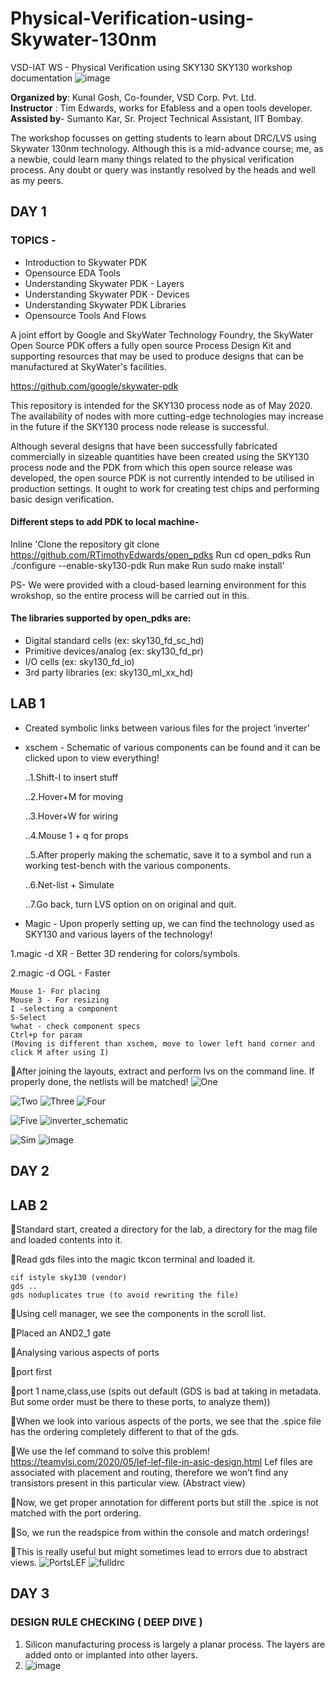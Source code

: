 # Physical-Verification-using-Skywater-130nm
VSD-IAT WS - Physical Verification using SKY130
SKY130 workshop documentation
![image](https://user-images.githubusercontent.com/72557903/195252666-574a2ea4-bf38-45ad-93bf-58552108ef1d.png)

**Organized by**: Kunal Gosh, Co-founder, VSD Corp. Pvt. Ltd. <br />
**Instructor** : Tim Edwards, works for Efabless and a open tools developer. <br />
**Assisted by**- Sumanto Kar, Sr. Project Technical Assistant, IIT Bombay. <br />


The workshop focusses on getting students to learn about DRC/LVS using Skywater 130nm technology.
Although this is a mid-advance course; me, as a newbie,  could learn many things related to the physical verification process.
Any doubt or query was instantly resolved by the heads and well as my peers.

## DAY 1
 ### TOPICS -
 
* Introduction to Skywater PDK
* Opensource EDA Tools
* Understanding Skywater PDK - Layers
* Understanding Skywater PDK - Devices
* Understanding Skywater PDK Libraries
* Opensource Tools And Flows

A joint effort by Google and SkyWater Technology Foundry, the SkyWater Open Source PDK offers a fully open source Process Design Kit and supporting resources that may be used to produce designs that can be manufactured at SkyWater's facilities.

https://github.com/google/skywater-pdk

This repository is intended for the SKY130 process node as of May 2020. The availability of nodes with more cutting-edge technologies may increase in the future if the SKY130 process node release is successful. 

Although several designs that have been successfully fabricated commercially in sizeable quantities have been created using the SKY130 process node and the PDK from which this open source release was developed, the open source PDK is not currently intended to be utilised in production settings. It ought to work for creating test chips and performing basic design verification.

#### Different steps to add PDK to local machine- 

Inline 'Clone the repository git clone https://github.com/RTimothyEdwards/open_pdks
Run cd open_pdks
Run ./configure --enable-sky130-pdk
Run make
Run sudo make install'

PS- We were provided with a cloud-based learning environment for this wrokshop, so the entire process will be carried out in this.

#### The libraries supported by open_pdks are:

* Digital standard cells (ex: sky130_fd_sc_hd) 
* Primitive devices/analog (ex: sky130_fd_pr)
* I/O cells (ex: sky130_fd_io)
* 3rd party libraries (ex: sky130_ml_xx_hd)


## LAB 1

* Created symbolic links between various files for the project ‘inverter’

* xschem - Schematic of various components can be found and it can be clicked upon to view everything!

	..1.Shift-I to insert stuff

	..2.Hover+M for moving

	..3.Hover+W for wiring

	..4.Mouse 1 + q for props

	..5.After properly making the schematic, save it to a symbol and run a working test-bench with the various components.

	..6.Net-list +  Simulate

 	..7.Go back, turn LVS option on on original and quit.

* Magic -  Upon properly setting up, we can find the technology used as SKY130 and various layers of the technology!

1.magic -d XR - Better 3D rendering for colors/symbols.

2.magic -d OGL - Faster

	Mouse 1- For placing
	Mouse 3 - For resizing
  	I -selecting a component
	S-Select 
	%what - check component specs
  	Ctrl+p for param
	(Moving is different than xschem, move to lower left hand corner and click M after using I)


After joining the layouts, extract and perform lvs on the command line. If properly done, the netlists will be matched!
![One](https://user-images.githubusercontent.com/72557903/195254892-02b566d2-f485-4486-ac52-a6c0e13f841b.JPG)

![Two](https://user-images.githubusercontent.com/72557903/195254852-dfbe9859-2151-4ddf-94ba-7a501b81b7bc.JPG)
![Three](https://user-images.githubusercontent.com/72557903/195254908-6ef9a459-e08d-4460-8725-2098b43bc980.JPG)
![Four](https://user-images.githubusercontent.com/72557903/195254920-1f316ab5-2e74-436d-8295-ddbc055ac5ae.JPG)

![Five](https://user-images.githubusercontent.com/72557903/195254923-95b4a37f-7d40-41e3-bfac-87b50a0ec565.JPG)
![inverter_schematic](https://user-images.githubusercontent.com/72557903/195254933-f227c76f-2f7e-4162-941b-90f0c863ab15.JPG)

![Sim](https://user-images.githubusercontent.com/72557903/195254937-f26452c7-2641-46fb-b7a2-2832e87364d8.JPG)
![image](https://user-images.githubusercontent.com/72557903/195255111-0fec957b-a5d7-447c-a9f2-28329c67a1b2.png)


## DAY 2
## LAB 2
Standard start, created a directory for the lab, a directory for the mag file and loaded contents into it.

Read gds files into the magic tkcon terminal and loaded it.

	cif istyle sky130 (vendor)
	gds ..
	gds noduplicates true (to avoid rewriting the file)
  
Using cell manager, we see the components in the scroll list.

Placed an AND2_1 gate

Analysing various aspects of ports

port first

port 1 name,class,use (spits out default (GDS is bad at taking in metadata. But some order must be there to these ports, to analyze them))

When we look into various aspects of the ports, we see that the .spice file has the ordering completely different to that of the gds.

We use the lef command to solve this problem!
		https://teamvlsi.com/2020/05/lef-lef-file-in-asic-design.html
		Lef files are associated with placement and routing, therefore we won’t find any transistors present in this particular view. (Abstract view)
    
Now, we get proper annotation for different ports but still the .spice is not matched with the port ordering.

So, we run the readspice from within the console and match orderings!

This is really useful but might sometimes lead to errors due to abstract views.
![PortsLEF](https://user-images.githubusercontent.com/72557903/195255262-d5d91710-eea8-4163-9919-c5049ceca80c.JPG)
![fulldrc](https://user-images.githubusercontent.com/72557903/195255295-470dc09d-58dd-4243-be25-25823c2cbbc0.JPG)

## DAY 3
### DESIGN RULE CHECKING ( DEEP DIVE )

1. Silicon manufacturing process is largely a planar process. The layers are added onto or implanted into other layers.
2. ![image](https://user-images.githubusercontent.com/72557903/195252426-25c7cb76-11f5-40b0-b467-daad84dd01c7.png)

